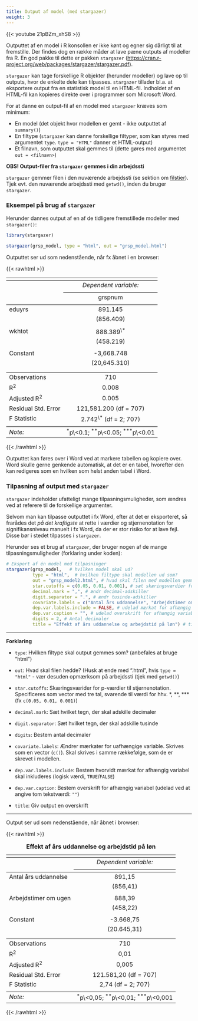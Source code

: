 ```yaml
---
title: Output af model (med stargazer)
weight: 3
---
```

{{< youtube 21pBZm_xhS8 >}}

Outputtet af en model i R konsollen er ikke kønt og egner sig dårligt
til at fremstille. Der findes dog en række måder at lave pæne outputs af
modeller fra R. En god pakke til dette er pakken `stargazer`
(https://cran.r-project.org/web/packages/stargazer/stargazer.pdf).

`stargazer` kan tage forskellige R objekter (herunder modeller) og lave
op til outputs, hvor de enkelte dele kan tilpasses. `stargazer` tillader
bl.a. at eksportere output fra en statistisk model til en HTML-fil.
Indholdet af en HTML-fil kan kopieres direkte over i programmer som
Microsoft Word.

For at danne en output-fil af en model med `stargazer` kræves som
minimum:

- En model (det objekt hvor modellen er gemt - ikke outputtet af
  `summary()`)
- En filtype (`stargazer` kan danne forskellige filtyper, som kan styres
  med argumentet `type`. `type = "HTML"` danner et HTML-output)
- Et filnavn, som outputtet skal gemmes til (dette gøres med argumentet
  `out = <filnavn>`)

**OBS! Output-filer fra `stargazer` gemmes i din arbejdssti**

`stargazer` gemmer filen i den nuværende arbejdssti (se sektion om
[filstier](https://rolflund.github.io/4semesterR/pakker-og-rstudio/stier/)).
Tjek evt. den nuværende arbejdssti med `getwd()`, inden du bruger
`stargazer`.

### Eksempel på brug af `stargazer`

Herunder dannes output af en af de tidligere fremstillede modeller med
`stargazer()`:

``` r
library(stargazer)

stargazer(grsp_model, type = "html", out = "grsp_model.html")
```

Outputtet ser ud som nedenstående, når fx åbnet i en browser:

{{< rawhtml >}}

<table style="text-align:center">
<tr>
<td colspan="2" style="border-bottom: 1px solid black">
</td>
</tr>
<tr>
<td style="text-align:left">
</td>
<td>
<em>Dependent variable:</em>
</td>
</tr>
<tr>
<td>
</td>
<td colspan="1" style="border-bottom: 1px solid black">
</td>
</tr>
<tr>
<td style="text-align:left">
</td>
<td>
grspnum
</td>
</tr>
<tr>
<td colspan="2" style="border-bottom: 1px solid black">
</td>
</tr>
<tr>
<td style="text-align:left">
eduyrs
</td>
<td>
891.145
</td>
</tr>
<tr>
<td style="text-align:left">
</td>
<td>
(856.409)
</td>
</tr>
<tr>
<td style="text-align:left">
</td>
<td>
</td>
</tr>
<tr>
<td style="text-align:left">
wkhtot
</td>
<td>
888.389<sup>\*</sup>
</td>
</tr>
<tr>
<td style="text-align:left">
</td>
<td>
(458.219)
</td>
</tr>
<tr>
<td style="text-align:left">
</td>
<td>
</td>
</tr>
<tr>
<td style="text-align:left">
Constant
</td>
<td>
-3,668.748
</td>
</tr>
<tr>
<td style="text-align:left">
</td>
<td>
(20,645.310)
</td>
</tr>
<tr>
<td style="text-align:left">
</td>
<td>
</td>
</tr>
<tr>
<td colspan="2" style="border-bottom: 1px solid black">
</td>
</tr>
<tr>
<td style="text-align:left">
Observations
</td>
<td>
710
</td>
</tr>
<tr>
<td style="text-align:left">
R<sup>2</sup>
</td>
<td>
0.008
</td>
</tr>
<tr>
<td style="text-align:left">
Adjusted R<sup>2</sup>
</td>
<td>
0.005
</td>
</tr>
<tr>
<td style="text-align:left">
Residual Std. Error
</td>
<td>
121,581.200 (df = 707)
</td>
</tr>
<tr>
<td style="text-align:left">
F Statistic
</td>
<td>
2.742<sup>\*</sup> (df = 2; 707)
</td>
</tr>
<tr>
<td colspan="2" style="border-bottom: 1px solid black">
</td>
</tr>
<tr>
<td style="text-align:left">
<em>Note:</em>
</td>
<td style="text-align:right">
<sup>*</sup>p\<0.1; <sup>**</sup>p\<0.05; <sup>***</sup>p\<0.01
</td>
</tr>
</table>

{{< /rawhtml >}}

Outputtet kan føres over i Word ved at markere tabellen og kopiere over.
Word skulle gerne genkende automatisk, at det er en tabel, hvorefter den
kan redigeres som en hvilken som helst anden tabel i Word.

### Tilpasning af output med `stargazer`

`stargazer` indeholder ufatteligt mange tilpasningsmuligheder, som
ændres ved at referere til de forskellige argumenter.

Selvom man kan tilpasse outputtet i fx Word, efter at det er
eksporteret, så frarådes det *på det kraftigste* at rette i værdier og
stjernenotation for signifikansniveau manuelt i fx Word, da der er stor
risiko for at lave fejl. Disse bør i stedet tilpasses i `stargazer`.

Herunder ses et brug af `stargazer`, der bruger nogen af de mange
tilpasningsmuligheder (forklaring under koden):

``` r
# Eksport af én model med tilpasninger
stargazer(grsp_model,   # hvilken model skal ud?
          type = "html",  # hvilken filtype skal modellen ud som?
          out = "grsp_model2.html", # hvad skal filen med modellen gemmes som? (husk arbejdssti/working directory)
          star.cutoffs = c(0.05, 0.01, 0.001), # sæt skæringsværdier for stjernemarkeringer for p-værdier
          decimal.mark = ",", # ændr decimal-adskiller
          digit.separator = ".", # ændr tusinde-adskiller
          covariate.labels = c("Antal års uddannelse", "Arbejdstimer om ugen"), # mærkater for uafhængige variable (obs på rækkefølge - samme som i model)
          dep.var.labels.include = FALSE, # udelad mærkat for afhængig variabel
          dep.var.caption = "", # udelad overskrift for afhængig variabel
          digits = 2, # Antal decimaler
          title = "Effekt af års uddannelse og arbejdstid på løn") # titel
```

------------------------------------------------------------------------

**Forklaring**

- `type`: Hvilken filtype skal output gemmes som? (anbefales at bruge
  “html”)

- `out`: Hvad skal filen hedde? (Husk at ende med “.html”, hvis
  `type = "html"` - vær desuden opmærksom på arbejdssti (tjek med
  `getwd()`)

- `star.cutoffs`: Skæringsværider for p-værdier til stjernenotation.
  Specificeres som vector med tre tal, svarende til værdi for hhv. \*,
  \*\*, \*\*\* (fx `c(0.05, 0.01, 0.001)`)

- `decimal.mark`: Sæt hvilket tegn, der skal adskille decimaler

- `digit.separator`: Sæt hvilket tegn, der skal adskille tusinde

- `digits`: Bestem antal decimaler

- `covariate.labels`: Ændrer mærkater for uafhængige variable. Skrives
  som en vector (`c()`). Skal skrives i samme rækkefølge, som de er
  skrevet i modellen.

- `dep.var.labels.include`: Bestem hvorvidt mærkat for afhængig variabel
  skal inkluderes (logisk værdi, `TRUE`/`FALSE`)

- `dep.var.caption`: Bestem overskrift for afhængig variabel (udelad ved
  at angive tom tekstværdi: `""`)

- `title`: Giv output en overskrift

------------------------------------------------------------------------

Output ser ud som nedenstående, når åbnet i browser:

{{< rawhtml >}}

<table style="text-align:center">
<caption>
<strong>Effekt af års uddannelse og arbejdstid på løn</strong>
</caption>
<tr>
<td colspan="2" style="border-bottom: 1px solid black">
</td>
</tr>
<tr>
<td style="text-align:left">
</td>
<td>
<em>Dependent variable:</em>
</td>
</tr>
<tr>
<td>
</td>
<td colspan="1" style="border-bottom: 1px solid black">
</td>
</tr>
<tr>
<td colspan="2" style="border-bottom: 1px solid black">
</td>
</tr>
<tr>
<td style="text-align:left">
Antal års uddannelse
</td>
<td>
891,15
</td>
</tr>
<tr>
<td style="text-align:left">
</td>
<td>
(856,41)
</td>
</tr>
<tr>
<td style="text-align:left">
</td>
<td>
</td>
</tr>
<tr>
<td style="text-align:left">
Arbejdstimer om ugen
</td>
<td>
888,39
</td>
</tr>
<tr>
<td style="text-align:left">
</td>
<td>
(458,22)
</td>
</tr>
<tr>
<td style="text-align:left">
</td>
<td>
</td>
</tr>
<tr>
<td style="text-align:left">
Constant
</td>
<td>
-3.668,75
</td>
</tr>
<tr>
<td style="text-align:left">
</td>
<td>
(20.645,31)
</td>
</tr>
<tr>
<td style="text-align:left">
</td>
<td>
</td>
</tr>
<tr>
<td colspan="2" style="border-bottom: 1px solid black">
</td>
</tr>
<tr>
<td style="text-align:left">
Observations
</td>
<td>
710
</td>
</tr>
<tr>
<td style="text-align:left">
R<sup>2</sup>
</td>
<td>
0,01
</td>
</tr>
<tr>
<td style="text-align:left">
Adjusted R<sup>2</sup>
</td>
<td>
0,005
</td>
</tr>
<tr>
<td style="text-align:left">
Residual Std. Error
</td>
<td>
121.581,20 (df = 707)
</td>
</tr>
<tr>
<td style="text-align:left">
F Statistic
</td>
<td>
2,74 (df = 2; 707)
</td>
</tr>
<tr>
<td colspan="2" style="border-bottom: 1px solid black">
</td>
</tr>
<tr>
<td style="text-align:left">
<em>Note:</em>
</td>
<td style="text-align:right">
<sup>*</sup>p\<0,05; <sup>**</sup>p\<0,01; <sup>***</sup>p\<0,001
</td>
</tr>
</table>

{{< /rawhtml >}}